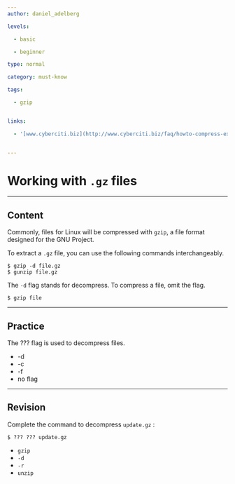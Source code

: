 ```yaml
---
author: daniel_adelberg

levels:

  - basic

  - beginner

type: normal

category: must-know

tags:

  - gzip


links:

  - '[www.cyberciti.biz](http://www.cyberciti.biz/faq/howto-compress-expand-gz-files/){website}'


---
```


# Working with `.gz` files

---
## Content

Commonly, files for Linux will be compressed with `gzip`, a file format designed for the GNU Project. 

To extract a `.gz` file, you can use the following commands interchangeably.
```
$ gzip -d file.gz 
$ gunzip file.gz
``` 

The `-d` flag stands for decompress. To compress a file, omit the flag.

```
$ gzip file
```

---
## Practice

The ??? flag is used to decompress files.


* -d
* -c
* -f
* no flag

---
## Revision

Complete the command to decompress `update.gz` :
```
$ ??? ??? update.gz
```

* `gzip`
* `-d`
* `-r`
* `unzip`

